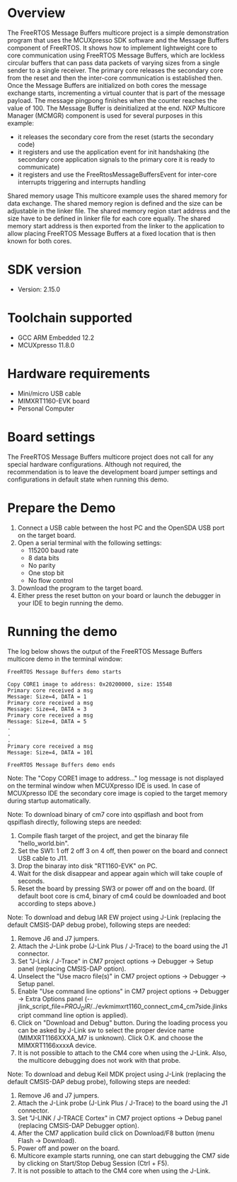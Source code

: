 Overview
========
The FreeRTOS Message Buffers multicore project is a simple demonstration program that uses the
MCUXpresso SDK software and the Message Buffers component of FreeRTOS. It shows how to implement 
lightweight core to core communication using FreeRTOS Message Buffers, which are lockless circular buffers 
that can pass data packets of varying sizes from a single sender to a single receiver.
The primary core releases the secondary core from the reset and then the inter-core communication 
is established then. Once the Message Buffers are initialized on both cores the message exchange starts,
incrementing a virtual counter that is part of the message payload. The message pingpong finishes 
when the counter reaches the value of 100. The Message Buffer is deinitialized at the end.
NXP Multicore Manager (MCMGR) component is used for several purposes in this example:
- it releases the secondary core from the reset (starts the secondary code)
- it registers and use the application event for init handshaking (the secondary core application 
  signals to the primary core it is ready to communicate)
- it registers and use the FreeRtosMessageBuffersEvent for inter-core interrupts triggering and
  interrupts handling  

Shared memory usage
This multicore example uses the shared memory for data exchange. The shared memory region is
defined and the size can be adjustable in the linker file. The shared memory region start address
and the size have to be defined in linker file for each core equally. The shared memory start
address is then exported from the linker to the application to allow placing FreeRTOS Message Buffers
at a fixed location that is then known for both cores.

SDK version
===========
- Version: 2.15.0

Toolchain supported
===================
- GCC ARM Embedded  12.2
- MCUXpresso  11.8.0

Hardware requirements
=====================
- Mini/micro USB cable
- MIMXRT1160-EVK board
- Personal Computer

Board settings
==============
The FreeRTOS Message Buffers multicore project does not call for any special hardware configurations.
Although not required, the recommendation is to leave the development board jumper settings and 
configurations in default state when running this demo.

Prepare the Demo
================
1.  Connect a USB cable between the host PC and the OpenSDA USB port on the target board. 
2.  Open a serial terminal with the following settings:
    - 115200 baud rate
    - 8 data bits
    - No parity
    - One stop bit
    - No flow control
3.  Download the program to the target board.
4.  Either press the reset button on your board or launch the debugger in your IDE to begin running the demo.


Running the demo
================
The log below shows the output of the FreeRTOS Message Buffers multicore demo in the terminal window:
~~~~~~~~~~~~~~~~~~~~~~~~~~~~~~~~~~~
FreeRTOS Message Buffers demo starts

Copy CORE1 image to address: 0x20200000, size: 15548
Primary core received a msg
Message: Size=4, DATA = 1
Primary core received a msg
Message: Size=4, DATA = 3
Primary core received a msg
Message: Size=4, DATA = 5
.
.
.
Primary core received a msg
Message: Size=4, DATA = 101

FreeRTOS Message Buffers demo ends

~~~~~~~~~~~~~~~~~~~~~~~~~~~~~~~~~~~
Note:
The "Copy CORE1 image to address..." log message is not displayed on the terminal window when MCUXpresso IDE is used.
In case of MCUXpresso IDE the secondary core image is copied to the target memory during startup automatically.

Note:
To download binary of cm7 core into qspiflash and boot from qspiflash directly, following steps are needed:
1. Compile flash target of the project, and get the binaray file "hello_world.bin".
3. Set the SW1: 1 off 2 off 3 on 4 off, then power on the board and connect USB cable to J11.
4. Drop the binaray into disk "RT1160-EVK" on PC.
5. Wait for the disk disappear and appear again which will take couple of seconds.
7. Reset the board by pressing SW3 or power off and on the board. 
(If default boot core is cm4, binary of cm4 could be downloaded and boot according to steps above.)

Note:
To download and debug IAR EW project using J-Link (replacing the default CMSIS-DAP debug probe), following steps are needed:
1. Remove J6 and J7 jumpers.
2. Attach the J-Link probe (J-Link Plus / J-Trace) to the board using the J1 connector.
3. Set "J-Link / J-Trace" in CM7 project options -> Debugger -> Setup panel (replacing CMSIS-DAP option).
4. Unselect the "Use macro file(s)" in CM7 project options -> Debugger -> Setup panel.
5. Enable "Use command line options" in CM7 project options -> Debugger -> Extra Options panel 
   (--jlink_script_file=$PROJ_DIR$/../evkmimxrt1160_connect_cm4_cm7side.jlinkscript command line option is applied).
5. Click on "Download and Debug" button. During the loading process you can be asked by J-Link sw
   to select the proper device name (MIMXRT1166XXXA_M7 is unknown). Click O.K. and choose the MIMXRT1166xxxxA device.
6. It is not possible to attach to the CM4 core when using the J-Link. Also, the multicore debugging does not work with that probe.

Note:
To download and debug Keil MDK project using J-Link (replacing the default CMSIS-DAP debug probe), following steps are needed:
1. Remove J6 and J7 jumpers.
2. Attach the J-Link probe (J-Link Plus / J-Trace) to the board using the J1 connector.
3. Set "J-LINK / J-TRACE Cortex" in CM7 project options -> Debug panel (replacing CMSIS-DAP Debugger option).
4. After the CM7 application build click on Download/F8 button (menu Flash -> Download).
5. Power off and power on the board.
6. Multicore example starts running, one can start debugging the CM7 side by clicking on Start/Stop Debug Session (Ctrl + F5). 
7. It is not possible to attach to the CM4 core when using the J-Link.
